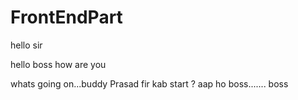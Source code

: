 # FrontEndPart
hello sir

hello boss
how are you

whats going on...buddy
Prasad
fir kab start ? aap ho boss....... boss
